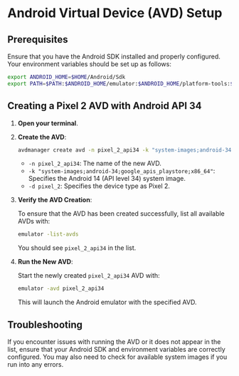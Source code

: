 # Android Virtual Device (AVD) Setup

## Prerequisites

Ensure that you have the Android SDK installed and properly configured. Your environment variables should be set up as follows:

```bash
export ANDROID_HOME=$HOME/Android/Sdk
export PATH=$PATH:$ANDROID_HOME/emulator:$ANDROID_HOME/platform-tools:$ANDROID_HOME/cmdline-tools/latest/bin
```

## Creating a Pixel 2 AVD with Android API 34

1. **Open your terminal**.

2. **Create the AVD**:

   ```bash
   avdmanager create avd -n pixel_2_api34 -k "system-images;android-34;google_apis_playstore;x86_64" -d pixel_2
   ```

   - `-n pixel_2_api34`: The name of the new AVD.
   - `-k "system-images;android-34;google_apis_playstore;x86_64"`: Specifies the Android 14 (API level 34) system image.
   - `-d pixel_2`: Specifies the device type as Pixel 2.

3. **Verify the AVD Creation**:

   To ensure that the AVD has been created successfully, list all available AVDs with:

   ```bash
   emulator -list-avds
   ```

   You should see `pixel_2_api34` in the list.

4. **Run the New AVD**:

   Start the newly created `pixel_2_api34` AVD with:

   ```bash
   emulator -avd pixel_2_api34
   ```

   This will launch the Android emulator with the specified AVD.

## Troubleshooting

If you encounter issues with running the AVD or it does not appear in the list, ensure that your Android SDK and environment variables are correctly configured. You may also need to check for available system images if you run into any errors.
